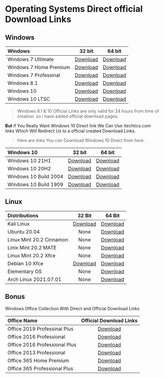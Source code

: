 # Operating Systems Direct official Download Links


## Windows


|   Windows                      |   32 bit	    |   64 bit   | 
|:-------------------------------|:------------:|:----------:|
|  Windows 7 Ultimate 			 | 	 [Download](https://download.microsoft.com/download/1/E/6/1E6B4803-DD2A-49DF-8468-69C0E6E36218/7601.24214.180801-1700.win7sp1_ldr_escrow_CLIENT_ULTIMATE_x86FRE_en-us.iso)     | [Download](https://download.microsoft.com/download/5/1/9/5195A765-3A41-4A72-87D8-200D897CBE21/7601.24214.180801-1700.win7sp1_ldr_escrow_CLIENT_ULTIMATE_x64FRE_en-us.iso) |
|  Windows 7 Home Premium        |   [Download](https://download.microsoft.com/download/E/D/A/EDA6B508-7663-4E30-86F9-949932F443D0/7601.24214.180801-1700.win7sp1_ldr_escrow_CLIENT_HOMEPREMIUM_x86FRE_en-us.iso) | [Download](https://download.microsoft.com/download/E/A/8/EA804D86-C3DF-4719-9966-6A66C9306598/7601.24214.180801-1700.win7sp1_ldr_escrow_CLIENT_HOMEPREMIUM_x64FRE_en-us.iso) |
|  Windows 7 Professinal 			 | 	 [Download](https://download.microsoft.com/download/C/0/6/C067D0CD-3785-4727-898E-60DC3120BB14/7601.24214.180801-1700.win7sp1_ldr_escrow_CLIENT_PROFESSIONAL_x86FRE_en-us.iso)     | [Download](https://download.microsoft.com/download/0/6/3/06365375-C346-4D65-87C7-EE41F55F736B/7601.24214.180801-1700.win7sp1_ldr_escrow_CLIENT_PROFESSIONAL_x64FRE_en-us.iso)
|  Windows 8.1 			 | 	 [Download](https://www.microsoft.com/en-in/software-download/windows8ISO)     | [Download](https://www.microsoft.com/en-in/software-download/windows8ISO)
|  Windows 10			 | 	 [Download](https://www.microsoft.com/en-in/software-download/windows10ISO)     | [Download](https://www.microsoft.com/en-in/software-download/windows10ISO)  |
|  Windows 10 LTSC        |  [Download](https://software-download.microsoft.com/download/sg/17763.107.101029-1455.rs5_release_svc_refresh_CLIENT_LTSC_EVAL_x86FRE_en-us.iso) | [Download](https://software-download.microsoft.com/download/sg/17763.107.101029-1455.rs5_release_svc_refresh_CLIENT_LTSC_EVAL_x64FRE_en-us.iso)
> Windows 8.1 & 10 Official Links are only valid for 24 hours from time of creation. so i have added official download pages.

**But** if You Really Want Windows 10 Direct link We Can Use itechtics.com links Which Will Redirect Us to a official created Download Links.

> Here are links You can Download Windows 10 Direct from here.

| Windows 10 | 32 bit   |  64 bit    |
|:-----------|:--------:|:----------:|
| Windows 10 21H1 | [Download](https://www.itechtics.com/?dl_id=141) | [Download](https://www.itechtics.com/?dl_id=140) |
| Windows 10 20H2 | [Download](https://www.itechtics.com/?dl_id=134) | [Download](https://www.itechtics.com/?dl_id=133) |
| Windows 10 Build 2004 | [Download](https://www.itechtics.com/?dl_id=87) | [Download](https://www.itechtics.com/?dl_id=85) |
| Windows 10 Build 1909 | [Download](https://www.itechtics.com/?dl_id=76) | [Download](https://www.itechtics.com/?dl_id=75) |

## Linux

|  Distributions                 |   32 Bit      |   64 Bit  |
|:-------------------------------|:-------------:|:---------:|
|  Kali Linux                    | [Download](https://cdimage.kali.org/kali-2021.2/kali-linux-2021.2-installer-i386.iso) | [Download](https://cdimage.kali.org/kali-2021.2/kali-linux-2021.2-installer-amd64.iso) |
|  Ubuntu 20.04                  |  None         | [Download](https://releases.ubuntu.com/20.04.2.0/ubuntu-20.04.2.0-desktop-amd64.iso) |
| Linux Mint 20.2 Cinnamon       | None          | [Download](https://mirrors.kernel.org/linuxmint/stable/20.2/linuxmint-20.2-cinnamon-64bit.iso) |
| Linix Mint 20.2 MATE           | None          | [Download](https://mirrors.kernel.org/linuxmint/stable/20.2/linuxmint-20.2-mate-64bit.iso) |
| Linux Mint 20.2 Xfce           | None          | [Download](https://mirrors.kernel.org/linuxmint/stable/20.2/linuxmint-20.2-xfce-64bit.iso) |
| Debian 10 Xfce                 | [Download](https://cdimage.debian.org/debian-cd/10.10.0/i386/iso-cd/debian-10.10.0-i386-xfce-CD-1.iso) | [Download](https://cdimage.debian.org/debian-cd/10.10.0/amd64/iso-cd/debian-10.10.0-amd64-xfce-CD-1.iso) |
| Elementary OS                | None | [Download](https://sgp1.dl.elementary.io/download/MTYyNjc3OTE2NQ==/elementaryos-5.1-stable.20200814.iso) |
| Arch Linux 2021.07.01                  | None      | [Download](http://mirror.cse.iitk.ac.in/archlinux/iso/2021.07.01/archlinux-2021.07.01-x86_64.iso) |




##  Bonus
Windows Office Collection With Direct and Official Download Links

|   Office Name                         |  Official Download Links    |
|:--------------------------------------|:---------------------------:|
| Office 2019 Professinal Plus  | [Download](http://officecdn.microsoft.com/pr/492350f6-3a01-4f97-b9c0-c7c6ddf67d60/media/en-us/ProPlus2019Retail.img) |
| Office 2016 Professional | [Download](https://officecdn.microsoft.com/db/492350F6-3A01-4F97-B9C0-C7C6DDF67D60/media/en-US/ProfessionalRetail.img) |
| Office 2016 Professional Plus | [Download](https://officecdn.microsoft.com/db/492350F6-3A01-4F97-B9C0-C7C6DDF67D60/media/en-US/ProPlusRetail.img) |
| Office 2013 Professional | [Download](https://officeredir.microsoft.com/r/rlidO15C2RMediaDownload?p1=db&p2=de-DE&p3=ProfessionalRetail) |
| Office 365 Home Premium |[Download](https://officecdn.microsoft.com/db/492350F6-3A01-4F97-B9C0-C7C6DDF67D60/media/en-US/O365HomePremRetail.img) |
| Office 365 Professional Plus | [Download](https://officecdn.microsoft.com/db/492350F6-3A01-4F97-B9C0-C7C6DDF67D60/media/en-US/O365ProPlusRetail.img) |
